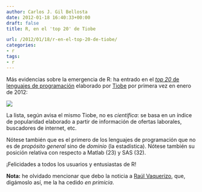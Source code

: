 ```yaml
---
author: Carlos J. Gil Bellosta
date: 2012-01-18 16:40:33+00:00
draft: false
title: R, en el 'top 20' de Tiobe

url: /2012/01/18/r-en-el-top-20-de-tiobe/
categories:
- r
tags:
- r
---
```


Más evidencias sobre la emergencia de R: ha entrado en el [_top 20_ de lenguajes de programación](http://www.tiobe.com/index.php/content/paperinfo/tpci/index.html) elaborado por [Tiobe](http://www.tiobe.com) por primera vez en enero de 2012:

[![](/wp-uploads/2012/01/top_20_tiobe.png)
](/wp-uploads/2012/01/top_20_tiobe.png)

La lista, según avisa el mismo Tiobe, no es _científica_: se basa en un índice de popularidad elaborado a partir de información de ofertas laborales, buscadores de internet, etc.

Nótese también que es el primero de los lenguajes de programación que no es de _propósito general_ sino de _dominio_ (la estadística). Nótese también su posición relativa con respecto a Matlab (23) y SAS (32).

¡Felicidades a todos los usuarios y entusiastas de R!

**Nota:** he olvidado mencionar que debo la noticia a [Raúl Vaquerizo](http://analisisydecision.es/), que, digámoslo así, me la ha cedido _en primicia_.
